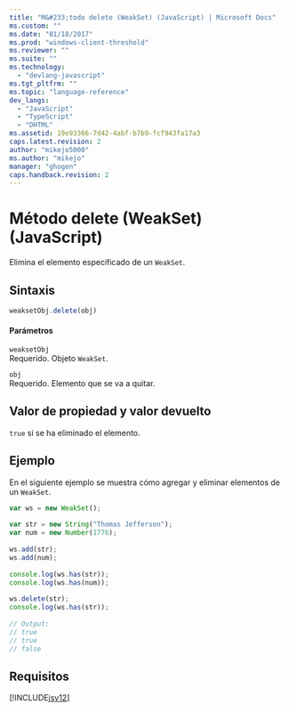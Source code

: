 ```yaml
---
title: "M&#233;todo delete (WeakSet) (JavaScript) | Microsoft Docs"
ms.custom: ""
ms.date: "01/18/2017"
ms.prod: "windows-client-threshold"
ms.reviewer: ""
ms.suite: ""
ms.technology: 
  - "devlang-javascript"
ms.tgt_pltfrm: ""
ms.topic: "language-reference"
dev_langs: 
  - "JavaScript"
  - "TypeScript"
  - "DHTML"
ms.assetid: 19e93366-7d42-4abf-b7b9-fcf943fa17a3
caps.latest.revision: 2
author: "mikejo5000"
ms.author: "mikejo"
manager: "ghogen"
caps.handback.revision: 2
---
```

# M&#233;todo delete (WeakSet) (JavaScript)
Elimina el elemento especificado de un `WeakSet`.  
  
## Sintaxis  
  
```javascript  
weaksetObj.delete(obj)  
```  
  
#### Parámetros  
 `weaksetObj`  
 Requerido.  Objeto `WeakSet`.  
  
 `obj`  
 Requerido.  Elemento que se va a quitar.  
  
## Valor de propiedad y valor devuelto  
 `true` si se ha eliminado el elemento.  
  
## Ejemplo  
 En el siguiente ejemplo se muestra cómo agregar y eliminar elementos de un `WeakSet`.  
  
```javascript  
var ws = new WeakSet();  
  
var str = new String("Thomas Jefferson");  
var num = new Number(1776);  
  
ws.add(str);  
ws.add(num);  
  
console.log(ws.has(str));  
console.log(ws.has(num));  
  
ws.delete(str);  
console.log(ws.has(str));  
  
// Output:  
// true  
// true  
// false  
```  
  
## Requisitos  
 [!INCLUDE[jsv12](../../javascript/reference/includes/jsv12-md.md)]